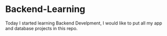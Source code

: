 # Backend-Learning
Today I started learning Backend Develpment, I would like to put all my app and database projects in this repo.
